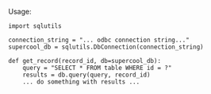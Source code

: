 Usage:

    import sqlutils

    connection_string = "... odbc connection string..."
    supercool_db = sqlutils.DbConnection(connection_string)

    def get_record(record_id, db=supercool_db):
        query = "SELECT * FROM table WHERE id = ?"
        results = db.query(query, record_id)
        ... do something with results ...
